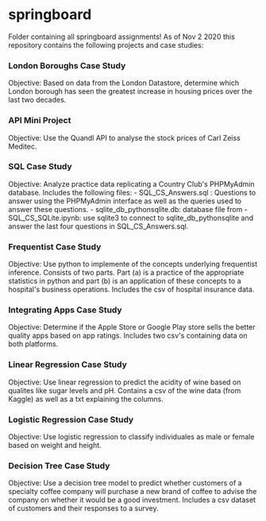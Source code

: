 # springboard
Folder containing all springboard assignments! As of Nov 2 2020 this repository contains the following projects and case studies:

### London Boroughs Case Study
Objective: Based on data from the London Datastore, determine which London borough has seen the greatest increase in housing prices over the last two decades.

### API Mini Project
Objective: Use the Quandl API to analyse the stock prices of Carl Zeiss Meditec.

### SQL Case Study
Objective: Analyze practice data replicating a Country Club's PHPMyAdmin database. Includes the following files:
    - SQL_CS_Answers.sql : Questions to answer using the PHPMyAdmin interface as well as the queries used to answer these questions.
    - sqlite_db_pythonsqlite.db: database file from 
    - SQL_CS_SQLite.ipynb: use sqlite3 to connect to sqlite_db_pythonsqlite and answer the last four questions in SQL_CS_Answers.sql.

### Frequentist Case Study
Objective: Use python to implemente of the concepts underlying frequentist inference. Consists of two parts. Part (a) is a practice of the appropriate statistics in python and part (b) is an application of these concepts to a hospital's business operations. Includes the csv of hospital insurance data.

### Integrating Apps Case Study
Objective: Determine if the Apple Store or Google Play store sells the better quality apps based on app ratings. Includes two csv's containing data on both platforms.

### Linear Regression Case Study
Objective: Use linear regression to predict the acidity of wine based on qualites like sugar levels and pH. Contains a csv of the wine data (from Kaggle) as well as a txt explaining the columns.

### Logistic Regression Case Study
Objective: Use logistic regression to classify individuales as male or female based on weight and height. 

### Decision Tree Case Study
Objective: Use a decision tree model to predict whether customers of a specialty coffee company will purchase a new brand of coffee to advise the company on whether it would be a good investment. Includes a csv dataset of customers and their responses to a survey. 
